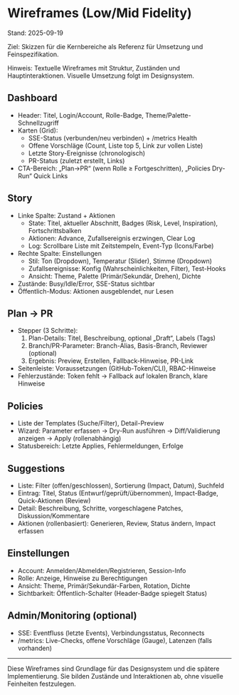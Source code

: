 # Wireframes (Low/Mid Fidelity)

Stand: 2025-09-19

Ziel: Skizzen für die Kernbereiche als Referenz für Umsetzung und Feinspezifikation.

Hinweis: Textuelle Wireframes mit Struktur, Zuständen und Hauptinteraktionen. Visuelle Umsetzung folgt im Designsystem.

## Dashboard

- Header: Titel, Login/Account, Rolle-Badge, Theme/Palette-Schnellzugriff
- Karten (Grid):
  - SSE-Status (verbunden/neu verbinden) + /metrics Health
  - Offene Vorschläge (Count, Liste top 5, Link zur vollen Liste)
  - Letzte Story-Ereignisse (chronologisch)
  - PR-Status (zuletzt erstellt, Links)
- CTA-Bereich: „Plan→PR“ (wenn Rolle ≥ Fortgeschritten), „Policies Dry-Run“ Quick Links

## Story

- Linke Spalte: Zustand + Aktionen
  - State: Titel, aktueller Abschnitt, Badges (Risk, Level, Inspiration), Fortschrittsbalken
  - Aktionen: Advance, Zufallsereignis erzwingen, Clear Log
  - Log: Scrollbare Liste mit Zeitstempeln, Event-Typ (Icons/Farbe)
- Rechte Spalte: Einstellungen
  - Stil: Ton (Dropdown), Temperatur (Slider), Stimme (Dropdown)
  - Zufallsereignisse: Konfig (Wahrscheinlichkeiten, Filter), Test-Hooks
  - Ansicht: Theme, Palette (Primär/Sekundär, Drehen), Dichte
- Zustände: Busy/Idle/Error, SSE-Status sichtbar
- Öffentlich-Modus: Aktionen ausgeblendet, nur Lesen

## Plan → PR

- Stepper (3 Schritte):
  1) Plan-Details: Titel, Beschreibung, optional „Draft“, Labels (Tags)
  2) Branch/PR-Parameter: Branch-Alias, Basis-Branch, Reviewer (optional)
  3) Ergebnis: Preview, Erstellen, Fallback-Hinweise, PR-Link
- Seitenleiste: Voraussetzungen (GitHub-Token/CLI), RBAC-Hinweise
- Fehlerzustände: Token fehlt → Fallback auf lokalen Branch, klare Hinweise

## Policies

- Liste der Templates (Suche/Filter), Detail-Preview
- Wizard: Parameter erfassen → Dry-Run ausführen → Diff/Validierung anzeigen → Apply (rollenabhängig)
- Statusbereich: Letzte Applies, Fehlermeldungen, Erfolge

## Suggestions

- Liste: Filter (offen/geschlossen), Sortierung (Impact, Datum), Suchfeld
- Eintrag: Titel, Status (Entwurf/geprüft/übernommen), Impact-Badge, Quick-Aktionen (Review)
- Detail: Beschreibung, Schritte, vorgeschlagene Patches, Diskussion/Kommentare
- Aktionen (rollenbasiert): Generieren, Review, Status ändern, Impact erfassen

## Einstellungen

- Account: Anmelden/Abmelden/Registrieren, Session-Info
- Rolle: Anzeige, Hinweise zu Berechtigungen
- Ansicht: Theme, Primär/Sekundär-Farben, Rotation, Dichte
- Sichtbarkeit: Öffentlich-Schalter (Header-Badge spiegelt Status)

## Admin/Monitoring (optional)

- SSE: Eventfluss (letzte Events), Verbindungsstatus, Reconnects
- /metrics: Live-Checks, offene Vorschläge (Gauge), Latenzen (falls vorhanden)

---

Diese Wireframes sind Grundlage für das Designsystem und die spätere Implementierung. Sie bilden Zustände und Interaktionen ab, ohne visuelle Feinheiten festzulegen.